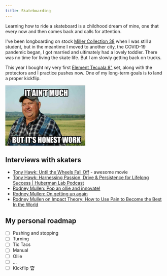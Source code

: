 ```yaml
---
title: Skateboarding
---
```


Learning how to ride a skateboard is a childhood dream of mine, one that every now and then comes back and calls for attention.

I've been longboarding on stock [Miller Collection 38](https://www.longboardy.pl/product-pol-9034-Miller-Collection-38.html) when I was still a student, but in the meantime I moved to another city, the COVID-19 pandemic began, I got married and ultimately had a lovely toddler. There was no time for living the skate life. But I am slowly getting back on trucks.

This year I bought my very first [Element Tecuala 8"](https://www.elementbrand.co.uk/8%2522-tecuala-skateboard-W4CPB1ELP1.html) set, along with the protectors and I practice pushes now. One of my long-term goals is to land a proper kickflip.

<img src="/public/aint-much.png" width="50%">

## Interviews with skaters

- [Tony Hawk: Until the Wheels Fall Off](https://www.hbo.com/movies/tony-hawk-until-the-wheels-fall-off) - awesome movie
- [Tony Hawk: Harnessing Passion, Drive & Persistence for Lifelong Success | Huberman Lab Podcast](https://www.youtube.com/watch?v=VOfwbcveP84)
- [Rodney Mullen: Pop an ollie and innovate!](https://www.youtube.com/watch?v=3GVO-MfIl1Q)
- [Rodney Mullen: On getting up again](https://www.youtube.com/watch?v=DBbmNAZWq-E)
- [Rodney Mullen on Impact Theory: How to Use Pain to Become the Best In the World](https://www.youtube.com/watch?v=cmA55DOJrB8&t=2s)

## My personal roadmap

- [ ] Pushing and stopping
- [ ] Turning
- [ ] Tic Tacs
- [ ] Manual
- [ ] Ollie
- [ ] ...
- [ ] Kickflip 🏆
